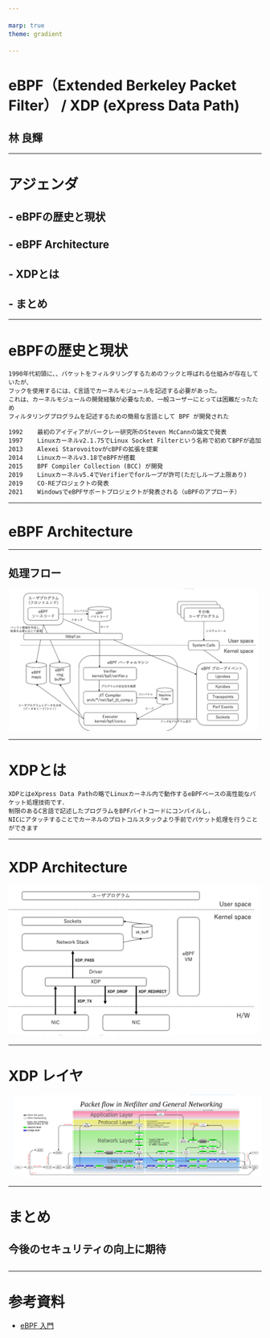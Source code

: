 ```yaml
--- 

marp: true
theme: gradient

---     
```


# eBPF（Extended Berkeley Packet Filter） /  XDP (eXpress Data Path)
## 林 良輝

---

# アジェンダ
## - eBPFの歴史と現状
## - eBPF Architecture
## - XDPとは
## - まとめ

---

# eBPFの歴史と現状

```text
1990年代初頭に、、パケットをフィルタリングするためのフックと呼ばれる仕組みが存在していたが、
フックを使用するには、C言語でカーネルモジュールを記述する必要があった。
これは、カーネルモジュールの開発経験が必要なため、一般ユーザーにとっては困難だったため
フィルタリングプログラムを記述するための簡易な言語として BPF が開発された
```

```text
1992	最初のアイディアがバークレー研究所のSteven McCannの論文で発表
1997	Linuxカーネルv2.1.75でLinux Socket Filterという名称で初めてBPFが追加
2013	Alexei StarovoitovがcBPFの拡張を提案
2014	Linuxカーネルv3.18でeBPFが搭載
2015	BPF Compiler Collection (BCC) が開発
2019	Linuxカーネルv5.4でVerifierでforループが許可(ただしループ上限あり)
2019	CO-REプロジェクトの発表
2021	WindowsでeBPFサポートプロジェクトが発表される（uBPFのアプローチ）
```

---

# eBPF Architecture

---

## 処理フロー
![](fig/arch_ebpf.png)

---

# XDPとは

```text
XDPとはeXpress Data Pathの略でLinuxカーネル内で動作するeBPFベースの高性能なパケット処理技術です． 
制限のあるC言語で記述したプログラムをBPFバイトコードにコンパイルし，
NICにアタッチすることでカーネルのプロトコルスタックより手前でパケット処理を行うことができます
```

---

# XDP Architecture
![height:600](fig/eBPF_xdp.png)

---

# XDP レイヤ
![padding:80 height:500](fig/xdp1.png)

---

# まとめ
## 今後のセキュリティの向上に期待
## 
---

# 参考資料

- [eBPF 入門](hhttps://zenn.dev/hidenori3/articles/e1352e8cfeb2af)
